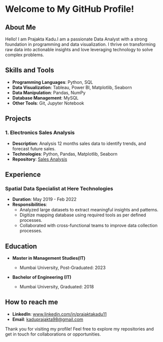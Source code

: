 # Welcome to My GitHub Profile!

## About Me

Hello! I am Prajakta Kadu.I am a passionate Data Analyst with a strong foundation in programming and data visualization. 
I thrive on transforming raw data into actionable insights and love leveraging technology to solve complex problems. 

## Skills and Tools

- **Programming Languages**: Python, SQL
- **Data Visualization**: Tableau, Power BI, Matplotlib, Seaborn
- **Data Manipulation**: Pandas, NumPy
- **Database Management**: MySQL
- **Other Tools**: Git, Jupyter Notebook

## Projects

### 1. Electronics Sales Analysis 
- **Description**: Analysis 12 months sales data to identify trends, and forecast future sales.
- **Technologies**: Python, Pandas, Matplotlib, Seaborn
- **Repository**: [Sales Analysis](https://github.com/prajaktakadu11/Electronics_Sales_Analysis)

## Experience

### Spatial Data Specialist at Here Technologies 
- **Duration**: May 2019 - Feb 2022
- **Responsibilities**:
  - Analyzed large datasets to extract meaningful insights and patterns.
  - Digitize mapping database using required tools as per defined processes.
  - Collaborated with cross-functional teams to improve data collection processes.

## Education

- **Master in Management Studies(IT)**
  - Mumbai University, Post-Graduated: 2023

- **Bachelor of Engineering (IT)**
  - Mumbai University, Graduated: 2018 

## How to reach me
- **LinkedIn**: www.linkedin.com/in/prajaktakadu11
- **Email**: kaduprajakta98@gmail.com

Thank you for visiting my profile! Feel free to explore my repositories and get in touch for collaborations or opportunities.


